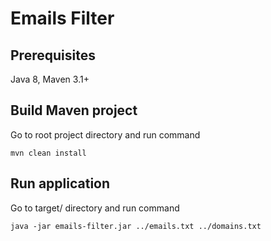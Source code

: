 Emails Filter
================

## Prerequisites

Java 8, Maven 3.1+

## Build Maven project

Go to root project directory and run command

    mvn clean install

## Run application

Go to target/ directory and run command

    java -jar emails-filter.jar ../emails.txt ../domains.txt
